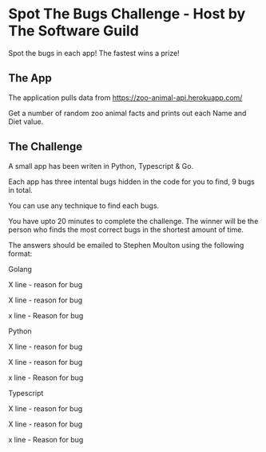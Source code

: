 # Spot The Bugs Challenge - Host by The Software Guild
Spot the bugs in each app! The fastest wins a prize!


## The App
The application pulls data from 
https://zoo-animal-api.herokuapp.com/

Get a number of random zoo animal facts and prints out each Name and Diet value.


## The Challenge
A small app has been writen in Python, Typescript & Go.

Each app has three intental bugs hidden in the code for you to find, 9 bugs in total.

You can use any technique to find each bugs.

You have upto 20 minutes to complete the challenge. The winner will be the person who finds the most correct bugs in the shortest amount of time. 

The answers should be emailed to Stephen Moulton using the following format:

Golang 

X line - reason for bug

X line - reason for bug

x line - Reason for bug

Python

X line - reason for bug

X line - reason for bug

x line - Reason for bug

Typescript 

X line - reason for bug

X line - reason for bug

x line - Reason for bug


